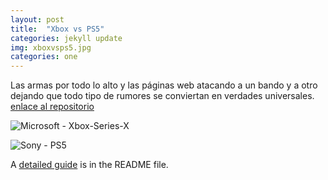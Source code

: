 ```yaml
---
layout: post
title:  "Xbox vs PS5"
categories: jekyll update
img: xboxvsps5.jpg
categories: one
---
```


Las armas por todo lo alto y las páginas web atacando a un bando y a otro dejando que todo tipo de rumores se conviertan en verdades universales. [enlace al repositorio](https://github.com/sharu725/bheema)

![Microsoft - Xbox-Series-X](../../../../img/xboxseriesx.jpg)

![Sony - PS5](../../../../img/ps5.jpg)

A [detailed guide](https://github.com/sharu725/bheema#installation) is in the README file.
